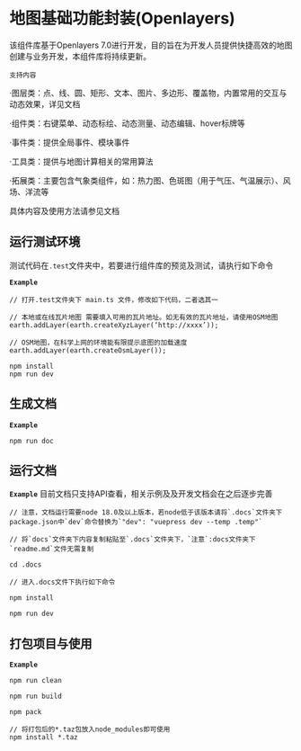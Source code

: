# 地图基础功能封装(Openlayers)

该组件库基于Openlayers 7.0进行开发，目的旨在为开发人员提供快捷高效的地图创建与业务开发，本组件库将持续更新。

`支持内容`

·图层类：点、线、圆、矩形、文本、图片、多边形、覆盖物，内置常用的交互与动态效果，详见文档

·组件类：右键菜单、动态标绘、动态测量、动态编辑、hover标牌等

·事件类：提供全局事件、模块事件

·工具类：提供与地图计算相关的常用算法

·拓展类：主要包含气象类组件，如：热力图、色斑图（用于气压、气温展示）、风场、洋流等

具体内容及使用方法请参见文档

## 运行测试环境

测试代码在`.test`文件夹中，若要进行组件库的预览及测试，请执行如下命令

**`Example`**

```
// 打开.test文件夹下 main.ts 文件，修改如下代码，二者选其一

// 本地或在线瓦片地图 需要填入可用的瓦片地址。如无有效的瓦片地址，请使用OSM地图
earth.addLayer(earth.createXyzLayer(‘http://xxxx’));

// OSM地图，在科学上网的环境能有限提示底图的加载速度
earth.addLayer(earth.createOsmLayer());

npm install
npm run dev

```

## 生成文档

**`Example`**

```
npm run doc
```

## 运行文档

**`Example`**
目前文档只支持API查看，相关示例及及开发文档会在之后逐步完善
```
// 注意，文档运行需要node 18.0及以上版本，若node低于该版本请将`.docs`文件夹下 package.json中`dev`命令替换为`"dev": "vuepress dev --temp .temp"`

// 将`docs`文件夹下内容复制粘贴至`.docs`文件夹下，`注意`:docs文件夹下`readme.md`文件无需复制

cd .docs

// 进入.docs文件下执行如下命令

npm install

npm run dev
```

## 打包项目与使用

**`Example`**

```
npm run clean

npm run build

npm pack

// 将打包后的*.taz包放入node_modules即可使用
npm install *.taz

```




